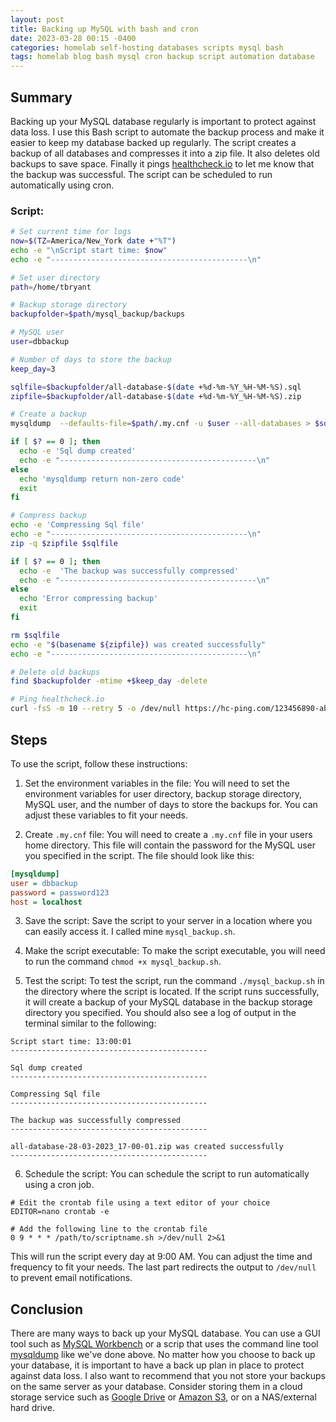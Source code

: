 ```yaml
---
layout: post
title: Backing up MySQL with bash and cron
date: 2023-03-28 00:15 -0400
categories: homelab self-hosting databases scripts mysql bash
tags: homelab blog bash mysql cron backup script automation database
---
```

## Summary

Backing up your MySQL database regularly is important to protect against data loss. I use this Bash script to automate the backup process and make it easier to keep my database backed up regularly. The script creates a backup of all databases and compresses it into a zip file. It also deletes old backups to save space. Finally it pings [healthcheck.io](https://healthcheck.io) to let me know that the backup was successful. The script can be scheduled to run automatically using cron.

### Script:

```bash
# Set current time for logs
now=$(TZ=America/New_York date +"%T")
echo -e "\nScript start time: $now"
echo -e "--------------------------------------------\n"

# Set user directory
path=/home/tbryant

# Backup storage directory
backupfolder=$path/mysql_backup/backups

# MySQL user
user=dbbackup

# Number of days to store the backup
keep_day=3

sqlfile=$backupfolder/all-database-$(date +%d-%m-%Y_%H-%M-%S).sql
zipfile=$backupfolder/all-database-$(date +%d-%m-%Y_%H-%M-%S).zip

# Create a backup
mysqldump  --defaults-file=$path/.my.cnf -u $user --all-databases > $sqlfile

if [ $? == 0 ]; then
  echo -e 'Sql dump created'
  echo -e "--------------------------------------------\n"
else
  echo 'mysqldump return non-zero code'
  exit
fi

# Compress backup
echo -e 'Compressing Sql file'
echo -e "--------------------------------------------\n"
zip -q $zipfile $sqlfile

if [ $? == 0 ]; then
  echo -e  'The backup was successfully compressed'
  echo -e "--------------------------------------------\n"
else
  echo 'Error compressing backup'
  exit
fi

rm $sqlfile
echo -e "$(basename ${zipfile}) was created successfully"
echo -e "--------------------------------------------\n"

# Delete old backups
find $backupfolder -mtime +$keep_day -delete

# Ping healthcheck.io
curl -fsS -m 10 --retry 5 -o /dev/null https://hc-ping.com/123456890-abcd-123456-sdef-1237653
```

## Steps

To use the script, follow these instructions:

1. Set the environment variables in the file: You will need to set the environment variables for user directory, backup storage directory, MySQL user, and the number of days to store the backups for. You can adjust these variables to fit your needs.

2. Create `.my.cnf` file: You will need to create a `.my.cnf` file in your users home directory. This file will contain the password for the MySQL user you specified in the script. The file should look like this:

```ini
[mysqldump]
user = dbbackup
password = password123
host = localhost
```

3. Save the script: Save the script to your server in a location where you can easily access it. I called mine `mysql_backup.sh`.

4. Make the script executable: To make the script executable, you will need to run the command `chmod +x mysql_backup.sh`.

5. Test the script: To test the script, run the command `./mysql_backup.sh` in the directory where the script is located. If the script runs successfully, it will create a backup of your MySQL database in the backup storage directory you specified. You should also see a log of output in the terminal similar to the following:

```shell
Script start time: 13:00:01
--------------------------------------------

Sql dump created
--------------------------------------------

Compressing Sql file
--------------------------------------------

The backup was successfully compressed
--------------------------------------------

all-database-28-03-2023_17-00-01.zip was created successfully
--------------------------------------------
```

6. Schedule the script: You can schedule the script to run automatically using a cron job.

```
# Edit the crontab file using a text editor of your choice
EDITOR=nano crontab -e

# Add the following line to the crontab file
0 9 * * * /path/to/scriptname.sh >/dev/null 2>&1
```

This will run the script every day at 9:00 AM. You can adjust the time and frequency to fit your needs. The last part redirects the output to `/dev/null` to prevent email notifications.

## Conclusion

There are many ways to back up your MySQL database. You can use a GUI tool such as [MySQL Workbench](https://www.mysql.com/products/workbench/) or a scrip that uses the command line tool [mysqldump](https://dev.mysql.com/doc/refman/8.0/en/mysqldump.html) like we've done above. No matter how you choose to back up your database, it is important to have a back up plan in place to protect against data loss. I also want to recommend that you not store your backups on the same server as your database. Consider storing them in a cloud storage service such as [Google Drive](https://www.google.com/drive/) or [Amazon S3](https://aws.amazon.com/s3/), or on a NAS/external hard drive.
